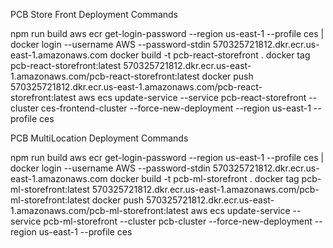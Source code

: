 PCB Store Front Deployment Commands

npm run build
aws ecr get-login-password --region us-east-1 --profile ces | docker login --username AWS --password-stdin 570325721812.dkr.ecr.us-east-1.amazonaws.com
docker build -t pcb-react-storefront .
docker tag pcb-react-storefront:latest 570325721812.dkr.ecr.us-east-1.amazonaws.com/pcb-react-storefront:latest
docker push 570325721812.dkr.ecr.us-east-1.amazonaws.com/pcb-react-storefront:latest
aws ecs update-service --service pcb-react-storefront --cluster ces-frontend-cluster --force-new-deployment --region us-east-1 --profile ces

PCB MultiLocation Deployment Commands

npm run build
aws ecr get-login-password --region us-east-1 --profile ces | docker login --username AWS --password-stdin 570325721812.dkr.ecr.us-east-1.amazonaws.com
docker build -t pcb-ml-storefront .
docker tag pcb-ml-storefront:latest 570325721812.dkr.ecr.us-east-1.amazonaws.com/pcb-ml-storefront:latest
docker push 570325721812.dkr.ecr.us-east-1.amazonaws.com/pcb-ml-storefront:latest
aws ecs update-service --service pcb-ml-storefront --cluster pcb-cluster --force-new-deployment --region us-east-1 --profile ces
